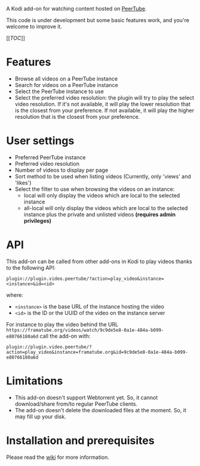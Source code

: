 A Kodi add-on for watching content hosted on [PeerTube](http://joinpeertube.org/).

This code is under development but some basic features work, and you're welcome
to improve it.

[[_TOC_]]

# Features

* Browse all videos on a PeerTube instance 
* Search for videos on a PeerTube instance
* Select the PeerTube instance to use
* Select the preferred video resolution: the plugin will try to play the select
  video resolution.
  If it's not available, it will play the lower resolution that is the closest
  from your preference.
  If not available, it will play the higher resolution that is the closest from
  your preference.

# User settings

* Preferred PeerTube instance 
* Preferred video resolution
* Number of videos to display per page
* Sort method to be used when listing videos (Currently, only 'views' and
  'likes')
* Select the filter to use when browsing the videos on an instance:
  * local will only display the videos which are local to the selected instance
  * all-local will only display the videos which are local to the selected
    instance plus the private and unlisted videos **(requires admin privileges)**

# API

This add-on can be called from other add-ons in Kodi to play videos thanks to
the following API:

`plugin://plugin.video.peertube/?action=play_video&instance=<instance>&id=<id>`

where:
* `<instance>` is the base URL of the instance hosting the video
* `<id>` is the ID or the UUID of the video on the instance server

For instance to play the video behind the URL
`https://framatube.org/videos/watch/9c9de5e8-0a1e-484a-b099-e80766180a6d` call
the add-on with:

`plugin://plugin.video.peertube/?action=play_video&instance=framatube.org&id=9c9de5e8-0a1e-484a-b099-e80766180a6d`

# Limitations

* This add-on doesn't support Webtorrent yet. So, it cannot download/share
  from/to regular PeerTube clients.
* The add-on doesn't delete the downloaded files at the moment. So, it may fill
  up your disk.

# Installation and prerequisites

Please read the
[wiki](https://framagit.org/StCyr/plugin.video.peertube/-/wikis/home)
for more information.
